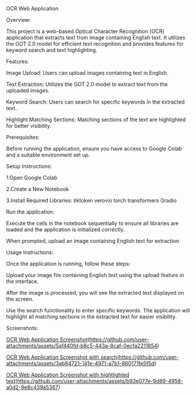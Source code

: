 OCR Web Application

Overview:

This project is a web-based Optical Character Recognition (OCR) application that extracts text from image containing English text. It utilizes the GOT 2.0 model for efficient text recognition and provides features for keyword search and text highlighting.

Features:

Image Upload: Users can upload images containing text in English.

Text Extraction: Utilizes the GOT 2.0 model to extract text from the uploaded images.

Keyword Search: Users can search for specific keywords in the extracted text.

Highlight Matching Sections: Matching sections of the text are highlighted for better visibility.

Prerequisites:

Before running the application, ensure you have access to Google Colab and a suitable environment set up.

Setup Instructions:

1.Open Google Colab

2.Create a New Notebook

3.Install Required Libraries:
tiktoken
verovio
torch
transformers
Gradio

Run the application:

Execute the cells in the notebook sequentially to ensure all libraries are loaded and the application is initialized correctly.

When prompted, upload an image containing English text for extraction.

Usage Instructions:

Once the application is running, follow these steps:

Upload your image file containing English text using the upload feature in the interface.

After the image is processed, you will see the extracted text displayed on the screen.

Use the search functionality to enter specific keywords. The application will highlight all matching sections in the extracted text for easier visibility.



Screenshots:


[OCR Web Application Screenshot]()(https://github.com/user-attachments/assets/5af440fd-b8c5-443a-8caf-0ecfa2211854)

[OCR Web Application Screenshot with search]()(https://github.com/user-attachments/assets/3ab84721-141e-4971-a7b1-860171fe5f5d)

[OCR Web Application Screenshot with hightlighted text]()(https://github.com/user-attachments/assets/b93e077e-9d89-4958-a0d2-9e8c439a5367)




